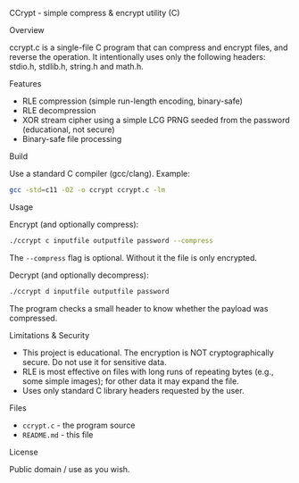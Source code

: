 CCrypt - simple compress & encrypt utility (C)

Overview

ccrypt.c is a single-file C program that can compress and encrypt files, and reverse the operation. It intentionally uses only the following headers: stdio.h, stdlib.h, string.h and math.h.

Features

- RLE compression (simple run-length encoding, binary-safe)
- RLE decompression
- XOR stream cipher using a simple LCG PRNG seeded from the password (educational, not secure)
- Binary-safe file processing

Build

Use a standard C compiler (gcc/clang). Example:

```sh
gcc -std=c11 -O2 -o ccrypt ccrypt.c -lm
```

Usage

Encrypt (and optionally compress):

```sh
./ccrypt c inputfile outputfile password --compress
```

The `--compress` flag is optional. Without it the file is only encrypted.

Decrypt (and optionally decompress):

```sh
./ccrypt d inputfile outputfile password
```

The program checks a small header to know whether the payload was compressed.

Limitations & Security

- This project is educational. The encryption is NOT cryptographically secure. Do not use it for sensitive data.
- RLE is most effective on files with long runs of repeating bytes (e.g., some simple images); for other data it may expand the file.
- Uses only standard C library headers requested by the user.

Files

- `ccrypt.c` - the program source
- `README.md` - this file

License

Public domain / use as you wish.
